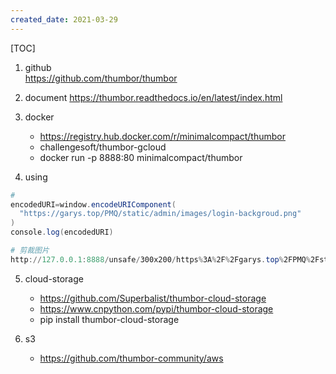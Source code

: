 ```yaml
---
created_date: 2021-03-29
---
```


[TOC]

1. github  
    https://github.com/thumbor/thumbor

2. document
    https://thumbor.readthedocs.io/en/latest/index.html

3. docker  
    - https://registry.hub.docker.com/r/minimalcompact/thumbor
    - challengesoft/thumbor-gcloud
    - docker run -p 8888:80 minimalcompact/thumbor

4. using
```powershell
# 
encodedURI=window.encodeURIComponent(
  "https://garys.top/PMQ/static/admin/images/login-backgroud.png"
)
console.log(encodedURI)

# 剪裁图片
http://127.0.0.1:8888/unsafe/300x200/https%3A%2F%2Fgarys.top%2FPMQ%2Fstatic%2Fadmin%2Fimages%2Flogin-backgroud.png
```

5. cloud-storage
    - https://github.com/Superbalist/thumbor-cloud-storage
    - https://www.cnpython.com/pypi/thumbor-cloud-storage
    - pip install thumbor-cloud-storage

6. s3
    - https://github.com/thumbor-community/aws